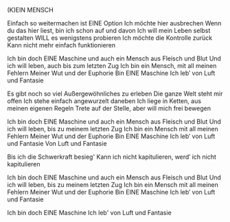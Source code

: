 (K)EIN MENSCH


Einfach so weitermachen ist EINE Option
Ich möchte hier ausbrechen
Wenn du das hier liest, bin ich schon auf und davon
Ich will mein Leben selbst gestalten
WILL es wenigstens probieren
Ich möchte die Kontrolle zurück
Kann nicht mehr einfach funktionieren

Ich bin doch EINE Maschine
und auch ein Mensch aus Fleisch und Blut
Und ich will leben, auch bis zum letzten Zug
Ich bin ein Mensch, mit all meinen Fehlern
Meiner Wut und der Euphorie
Bin EINE Maschine
Ich leb′ von Luft und Fantasie


Es gibt noch so viel Außergewöhnliches zu erleben
Die ganze Welt steht mir offen
Ich stehe einfach angewurzelt daneben
Ich liege in Ketten, aus meinen eigenen Regeln
Trete auf der Stelle, aber will mich frei bewegen

Ich bin doch EINE Maschine
und auch ein Mensch aus Fleisch und Blut
Und ich will leben, bis zu meinem letzten Zug
Ich bin ein Mensch mit all meinen Fehlern
Meiner Wut und der Euphorie
Bin EINE Maschine
Ich leb′ von Luft und Fantasie
Von Luft und Fantasie

Bis ich die Schwerkraft besieg'
Kann ich nicht kapitulieren, werd′ ich nicht kapitulieren

Ich bin doch EINE Maschine
und auch ein Mensch aus Fleisch und Blut
Und ich will leben, bis zu meinem letzten Zug
Ich bin ein Mensch mit all meinen Fehlern
Meiner Wut und der Euphorie
Bin EINE Maschine
Ich leb′ von Luft und Fantasie


Ich bin doch EINE Maschine
Ich leb' von Luft und Fantasie
